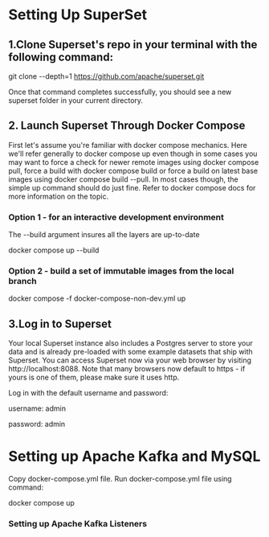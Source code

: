 # Setting Up SuperSet

## 1.Clone Superset's repo in your terminal with the following command:

git clone --depth=1  https://github.com/apache/superset.git

Once that command completes successfully, you should see a new superset folder in your current directory.

## 2. Launch Superset Through Docker Compose
First let's assume you're familiar with docker compose mechanics.
 Here we'll refer generally to docker compose up even though in some cases you may want to force a check for newer remote images using docker compose pull,
 force a build with docker compose build or force a build on latest base images using docker compose build --pull.
In most cases though, the simple up command should do just fine.
Refer to docker compose docs for more information on the topic.

### Option 1 - for an interactive development environment
The --build argument insures all the layers are up-to-date

docker compose up --build

### Option 2 - build a set of immutable images from the local branch

docker compose -f docker-compose-non-dev.yml up

## 3.Log in to Superset
Your local Superset instance also includes a Postgres server to store your data and is already pre-loaded with some example datasets that ship with Superset.
You can access Superset now via your web browser by visiting http://localhost:8088.
Note that many browsers now default to https - if yours is one of them, please make sure it uses http.

Log in with the default username and password:

 username: admin

password: admin

# Setting up Apache Kafka and MySQL

Copy docker-compose.yml file.
Run docker-compose.yml file using command:

docker compose up

### Setting up Apache Kafka Listeners



